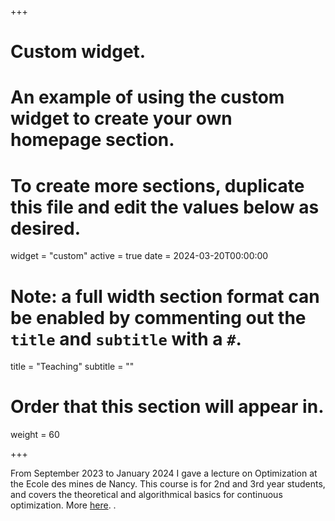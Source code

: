 +++
# Custom widget.
# An example of using the custom widget to create your own homepage section.
# To create more sections, duplicate this file and edit the values below as desired.
widget = "custom"
active = true
date = 2024-03-20T00:00:00

# Note: a full width section format can be enabled by commenting out the `title` and `subtitle` with a `#`.
title = "Teaching"
subtitle = ""

# Order that this section will appear in.
weight = 60

+++

From September 2023 to January 2024 I gave a lecture on Optimization at the Ecole des mines de Nancy. This course is for 2nd and 3rd year students, and covers the theoretical and algorithmical basics for continuous optimization. More [here](https://arche.univ-lorraine.fr/course/view.php?id=66423).
.
